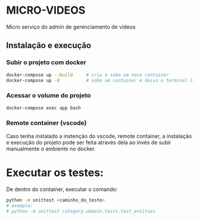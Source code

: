 # MICRO-VIDEOS

Micro serviço do admin de gerenciamento de vídeos

## Instalação e execução

### Subir o projeto com docker

```bash
docker-compose up --build     # cria e sobe um novo container
docker-compose up -d          # sobe um container e deixa o terminal livre
```

### Acessar o volume do projeto

```bash
docker-compose exec app bash
```

### Remote container (vscode)

Caso tenha instalado a instenção do vscode, remote container, a instalação e execução do projeto pode ser feita através dela ao invés de subir manualmente o ambiente no docker.

# Executar os testes:

De dentro do container, executar o comando:

```bash
python -m unittest <caminho_do_teste>
# exemplo:
# python -m unittest category.domain.tests.test_entities
```
